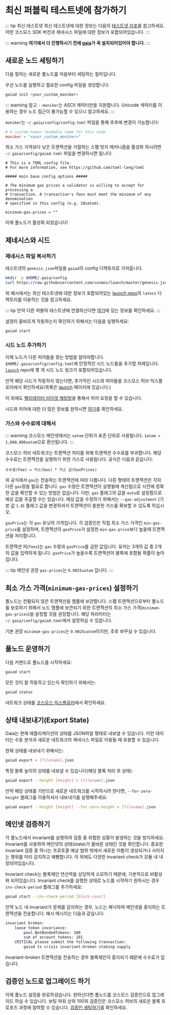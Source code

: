 <!-- markdown-link-check-disable -->
# 최신 퍼블릭 테스트넷에 참가하기

::: tip 최신 테스트넷
최신 테스트넷에 대한 정보는 다음의 [테스트넷 리포](https://github.com/cosmos/testnets)를 참고하세요. 어떤 코스모스 SDK 버전과 제네시스 파일에 대한 정보가 포합되어있습니다.
:::

::: warning
**여기에서 더 진행하시기 전에 [gaia](./installation.md)가 꼭 설치되어있어야 합니다.**
:::

## 새로운 노드 세팅하기

다음 절차는 새로운 풀노드를 처음부터 세팅하는 절차입니다.

우선 노드를 실행하고 필요한 config 파일을 생성합니다:

```bash
gaiad init <your_custom_moniker>
```

::: warning 참고
`--moniker`는 ASCII 캐릭터만을 지원합니다. Unicode 캐릭터를 이용하는 경우 노드 접근이 불가능할 수 있으니 참고하세요.
:::

`moniker`는 `~/.gaia/config/config.toml` 파일을 통해 추후에 변경이 가능합니다:

```toml
# A custom human readable name for this node
moniker = "<your_custom_moniker>"
```

최소 가스 가격보다 낮은 트랜잭션을 거절하는 스팸 방지 메커니즘을 활성화 하시려면 `~/.gaia/config/gaiad.toml` 파일을 변경하시면 됩니다:

```
# This is a TOML config file.
# For more information, see https://github.com/toml-lang/toml

##### main base config options #####

# The minimum gas prices a validator is willing to accept for processing a
# transaction. A transaction's fees must meet the minimum of any denomination
# specified in this config (e.g. 10uatom).

minimum-gas-prices = ""
```

이제 풀노드가 활성화 되었습니다!

## 제네시스와 시드

### 제네시스 파일 복사하기

테스트넷의 `genesis.json`파일을 `gaiad`의 config 디렉토리로 가져옵니다.

```bash
mkdir -p $HOME/.gaia/config
curl https://raw.githubusercontent.com/cosmos/launch/master/genesis.json > $HOME/.gaia/config/genesis.json
```

위 예시에서는 최신 테스트넷에 대한 정보가 포함되어있는 [launch repo](https://github.com/cosmos/launch)의 `latest` 디렉토리를 이용하는 것을 참고하세요.

::: tip
만약 다른 퍼블릭 테스트넷에 연결하신다면 [여기](./join-testnet.md)에 있는 정보를 확인하세요.
:::

설정이 올바르게 작동하는지 확인하기 위해서는 다음을 실행하세요:

```bash
gaiad start
```

### 시드 노드 추가하기

이제 노드가 다른 피어들을 찾는 방법을 알아야합니다. `$HOME/.gaia/config/config.toml`에 안정적인 시드 노드들을 추가할 차례입니다. [`launch`](https://github.com/cosmos/launch) repo에 몇 개 시드 노드 링크가 포함되어있습니다.

만약 해당 시드가 작동하지 않는다면, 추가적인 시드와 피어들을 코스모스 허브 익스플로러에서 확인하세요(목록은 [launch](https://cosmos.network/launch) 페이지에 있습니다.)

이 외에도 [밸리데이터 라이엇 채팅방](https://riot.im/app/#/room/#cosmos-validators:matrix.org)을 통해서 피어 요청을 할 수 있습니다.

시드와 피어에 대한 더 많은 정보를 원하시면 [여기](https://github.com/tendermint/tendermint/blob/develop/docs/tendermint-core/using-tendermint.md#peers)를 확인하세요.

### 가스와 수수료에 대해서

::: warning
코스모스 메인넷에서는 `uatom` 단위가 표준 단위로 사용됩니다. `1atom = 1,000,000uatom`으로 환산됩니다.
:::

코스모스 허브 네트워크는 트랜잭션 처리를 위해 트랜잭션 수수료를 부과합니다. 해당 수수료는 트랜잭션을 실행하기 위한 가스로 사용됩니다. 공식은 다음과 같습니다:

```
수수료(Fee) = 가스(Gas) * 가스 값(GasPrices)
```

위 공식에서 `gas`는 전송하는 트랜잭션에 따라 다릅니다. 다른 형태의 트랜잭션은 각자 다른 `gas`량을 필요로 합니다. `gas` 수량은 트랜잭션이 실행될때 계산됨으로 사전에 정확한 값을 확인할 수 있는 방법은 없습니다. 다만, `gas` 플래그의 값을 `auto`로 설정함으로 예상 값을 추출할 수는 있습니다. 예상 값을 수정하기 위해서는 `--gas-adjustment` (기본 값 `1.0`) 플래그 값을 변경하셔서 트랜잭션이 충분한 가스를 확보할 수 있도록 하십시오.

`gasPrice`는 각 `gas` 유닛의 가격입니다. 각 검증인은 직접 최소 가스 가격인 `min-gas-price`를 설정하며, 트랜잭션의 `gasPrice`가 설정한 `min-gas-price`보다 높을때 트랜잭션을 처리합니다.

트랜잭션 피(`fees`)는 `gas` 수량과 `gasPrice`를 곱한 값입니다. 유저는 3개의 값 중 2개의 값을 입력하게 됩니다. `gasPrice`가 높을수록 트랜잭션이 블록에 포함될 확률이 높아집니다.

::: tip
메인넷 권장 `gas-prices`는 `0.0025uatom` 입니다.
:::

## 최소 가스 가격(`minimum-gas-prices`) 설정하기

풀노드는 컨펌되지 않은 트랜잭션을 멤풀에 보관합니다. 스팸 트랜잭션으로부터 풀노드를 보호하기 위해서 노드 멤풀에 보관되기 위한 트랜잭션의 최소 가스 가격(`minimum-gas-prices`)을 설정할 것을 권장합니다. 해당 파라미터는 `~/.gaia/config/gaiad.toml`에서 설정하실 수 있씁니다.

기본 권장 `minimum-gas-prices`는 `0.0025uatom`이지만, 추후 바꾸실 수 있습니다.

## 풀노드 운영하기

다음 커맨드로 풀노드를 시작하세요:

```bash
gaiad start
```

모든 것이 잘 작동하고 있는지 확인하기 위해서는:

```bash
gaiad status
```

네트워크 상태를 [코스모스 익스플로러](https://cosmos.network/launch)에서 확인하세요.

## 상태 내보내기(Export State)

Gaia는 현재 애플리케이션의 상태를 JSON파일 형태로 내보낼 수 있습니다. 이런 데이터는 수동 분석과 새로운 네트워크의 제네시스 파일로 이용될 때 유용할 수 있습니다.

현재 상태를 내보내기 위해서는:

```bash
gaiad export > [filename].json
```

특정 블록 높이의 상태를 내보낼 수 있습니다(해당 블록 처리 후 상태):

```bash
gaiad export --height [height] > [filename].json
```

만약 해당 상태를 기반으로 새로운 네트워크를 시작하시려 한다면, `--for-zero-height` 플래그를 이용하셔서 내보내기를 실행해주세요:

```bash
gaiad export --height [height] --for-zero-height > [filename].json
```

## 메인넷 검증하기

각 폴노드에서 invariant를 실행하여 검증 중 위험한 상황이 발생하는 것을 방지하세요. Invariant를 사용하여 메인넷의 상태(state)가 올바른 상태인 것을 확인합니다. 중요한 invariant 검증 중 하나는 프로토콜 예상 범위 밖에서 새로운 아톰이 생성되거나 사라지는 행위를 미리 감지하고 예빵합니다. 이 외에도 다양한 invariant check가 모듈 내 내장되어있습니다.

Invariant check는 블록체인 연산력을 상당하게 소모하기 때문에, 기본적으로 비활성화 되어있습니다. Invariant check를 실행한 상태로 노드를 시작하기 원하시는 경우 `inv-check-period` 플래그를 추가하세요:

```bash
gaiad start --inv-check-period [block-count]
```

만약 노드 내 invariant가 문제를 감지하는 경우, 노드는 패닉하여 메인넷을 중지하는 트랜잭션을 전송합니다. 예시 메시지는 다음과 같습니다:

```bash
invariant broken:
    loose token invariance:
        pool.NotBondedTokens: 100
        sum of account tokens: 101
    CRITICAL please submit the following transaction:
        gaiad tx crisis invariant-broken staking supply

```

Invariant-broken 트랜잭션을 전송하는 경우 블록체인이 중지되기 떄문에 수수료가 없습니다.

## 검증인 노드로 업그레이드 하기

이제 풀노드 설정을 완료하셨습니다. 원하신다면 풀노드를 코스모스 검증인으로 업그레이드 하실 수 있습니다. 보팅 파워 상위 100위 검증인은 코스모스 허브의 새로운 블록 프로포즈 과정에 참여할 수 있습니다. [검증인 세팅하기](./validators/validator-setup.md)를 확인하세요.

<!-- markdown-link-check-enable -->